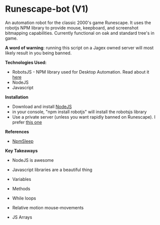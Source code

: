 # Runescape-bot (V1)

An automation robot for the classic 2000's game Runescape. It uses the robotjs NPM library to provide mouse, keepboard, and screenshot bitmapping capabilities. Currently functional on oak and standard tree's in game.

**A word of warning**: running this script on a Jagex owned server will most likely result in you being banned.

**Technologies Used:**

- RobotsJS - NPM library used for Desktop Automation. Read about it [here](https://www.npmjs.com/package/robotjs)
- NodeJS
- Javascript

**Installation**

- Download and install [NodeJS](https://nodejs.org/en/download/)
- in your console, "npm install robotjs" will install the robotsjs library
- Use a private server (unless you want rapidly banned on Runescape). I prefer [this one](https://ikov.io/)

**References**

- [NpmSleep](https://www.npmjs.com/package/sleep)

**Key Takeaways**

- NodeJS is awesome
- Javascript libraries are a beautiful thing

- Variables
- Methods
- While loops
- Relative motion mouse-movements
- JS Arrays
